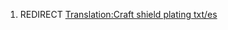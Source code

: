 1.  REDIRECT [Translation:Craft shield plating
    txt/es](Translation:Craft_shield_plating_txt/es "wikilink")